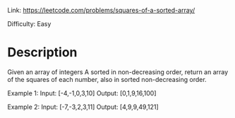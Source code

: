 Link: https://leetcode.com/problems/squares-of-a-sorted-array/

Difficulty: Easy

Description
==============================

Given an array of integers A sorted in non-decreasing order, return an array of the squares of each number, also in sorted non-decreasing order.
 
Example 1:
Input: [-4,-1,0,3,10]
Output: [0,1,9,16,100]

Example 2:
Input: [-7,-3,2,3,11]
Output: [4,9,9,49,121]
